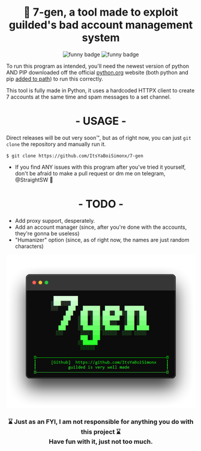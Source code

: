 <h1 align="center">🎇 7-gen, a tool made to exploit guilded's bad account management system</h1>

<p align="center">
    <img alt="funny badge" src="https://forthebadge.com/images/badges/made-with-python.svg">
    <img alt="funny badge" src="https://forthebadge.com/images/badges/open-source.svg">
</p>

To run this program as intended, you'll need the newest version of python AND PIP downloaded off the official [python.org](https://www.python.org/downloads) website (both python and pip [added to path](https://www.youtube.com/watch?v=3a3UOSBffUI)) to run this correctly.

This tool is fully made in Python, it uses a hardcoded HTTPX client to create 7 accounts at the same time and spam messages to a set channel.

<h1 align="center">- USAGE -</h1>

Direct releases will be out very soon™, but as of right now, you can just ```git clone``` the repository and manually run it.

```
$ git clone https://github.com/ItsYaBoiSimonx/7-gen
```

* If you find ANY issues with this program after you've tried it yourself, don't be afraid to make a pull request or dm me on telegram, @StraightSW 🎉


<h1 align="center">- TODO -</h1>

* Add proxy support, desperately.
* Add an account manager (since, after you're done with the accounts, they're gonna be useless)
* "Humanizer" option (since, as of right now, the names are just random characters)

<p align="center">
  <img src="images/Oke4iqJrpa.png"/>
</p>

<h3 align="center">
    ⌛ Just as an FYI, I am not responsible for anything you do with this project ⌛
    <br>
    Have fun with it, just not too much.
</h3>